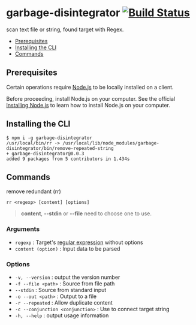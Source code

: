 # garbage-disintegrator [![Build Status](https://travis-ci.org/rockerway/garbage-disintegrator.svg?branch=master)](https://travis-ci.org/rockerway/garbage-disintegrator)

scan text file or string, found target with Regex.

- [Prerequisites](#prerequisites)
- [Installing the CLI](#installing-the-cli)
- [Commands](#commands)

## Prerequisites

Certain operations require [Node.js](https://nodejs.org) to be locally installed on a client.

Before proceeding, install Node.js on your computer. See the official [Installing Node.js](https://nodejs.org/en/download/package-manager/) to learn how to install Node.js on your computer.

## Installing the CLI

```shell
$ npm i -g garbage-disintegrator
/usr/local/bin/rr -> /usr/local/lib/node_modules/garbage-disintegrator/bin/remove-repeated-string
+ garbage-disintegrator@0.0.3
added 9 packages from 5 contributors in 1.434s
```

## Commands

remove redundant (rr)

`rr <regexp> [content] [options]`

> **content**, **--stdin** or **--file** need to choose one to use.

### Arguments

- `regexp` : Target's [regular expression](https://en.wikipedia.org/wiki/Regular_expression) without options
- `content (option)` : Input data to be parsed

### Options

- `-v, --version` : output the version number
- `-f --file <path>` : Source from file path
- `--stdin` : Source from standard input
- `-o --out <path>` : Output to a file
- `-r --repeated` : Allow duplicate content
- `-c --conjunction <conjunction>` : Use to connect target string
- `-h, --help` : output usage information
